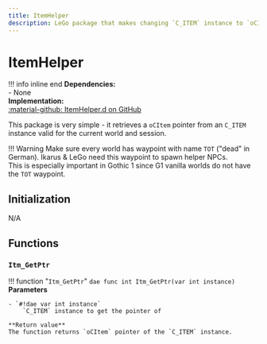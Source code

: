 ```yaml
---
title: ItemHelper
description: LeGo package that makes changing `C_ITEM` instance to `oCItem` pointer possible
---
```

# ItemHelper

!!! info inline end
    **Dependencies:**<br/>
    - None<br/>
    **Implementation:**<br/>
    [:material-github: ItemHelper.d on GitHub](https://github.com/Lehona/LeGo/blob/dev/ItemHelper.d)

This package is very simple - it retrieves a `oCItem` pointer from an `C_ITEM` instance valid for the current world and session.

!!! Warning
    Make sure every world has waypoint with name `TOT` ("dead" in German). Ikarus & LeGo need this waypoint to spawn helper NPCs.  
    This is especially important in Gothic 1 since G1 vanilla worlds do not have the `TOT` waypoint.

## Initialization
N/A

## Functions

### `Itm_GetPtr`
!!! function "`Itm_GetPtr`"
    ```dae
    func int Itm_GetPtr(var int instance)
    ```
    **Parameters**

    - `#!dae var int instance`  
        `C_ITEM` instance to get the pointer of

    **Return value**
    The function returns `oCItem` pointer of the `C_ITEM` instance.
